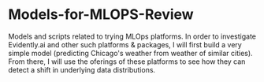 # Models-for-MLOPS-Review
Models and scripts related to trying MLOps platforms.  In order to investigate Evidently.ai and other such platforms & packages, I will first build a very simple model (predicting Chicago's weather from weather of similar cities).  From there, I will use the oferings of these platforms to see how they can detect a shift in underlying data distributions. 
